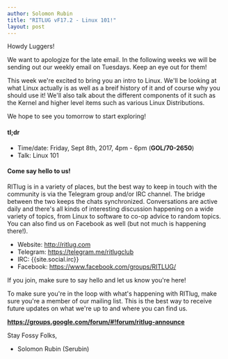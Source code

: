 ```yaml
---
author: Solomon Rubin
title: "RITLUG vF17.2 - Linux 101!"
layout: post
---
```


Howdy Luggers!

We want to apologize for the late email. In the following weeks we will be sending out our weekly email on Tuesdays. Keep an eye out for them!

This week we're excited to bring you an intro to Linux. We'll be looking at what Linux actually is as well as a breif history of it and of course why you should use it! We'll also talk about the different components of it such as the Kernel and higher level items such as various Linux Distributions.

We hope to see you tomorrow to start exploring!


####  tl;dr 

* Time/date: Friday, Sept 8th, 2017, 4pm - 6pm (**GOL/70-2650**)
* Talk:      Linux 101

#### Come say hello to us!

RITlug is in a variety of places, but the best way to keep in touch with the community is via the Telegram group and/or IRC channel. The bridge between the two keeps the chats synchronized. Conversations are active daily and there's all kinds of interesting discussion happening on a wide variety of topics, from Linux to software to co-op advice to random topics. You can also find us on Facebook as well (but not much is happening there!).

* Website:  http://ritlug.com
* Telegram: https://telegram.me/ritlugclub
* IRC:      {{site.social.irc}}
* Facebook: https://www.facebook.com/groups/RITLUG/

If you join, make sure to say hello and let us know you're here!

To make sure you're in the loop with what's happening with RITlug, make sure you're a member of our mailing list. This is the best way to receive future updates on what we're up to and where you can find us.

**https://groups.google.com/forum/#!forum/ritlug-announce**


Stay Fossy Folks,
-  Solomon Rubin (Serubin)
